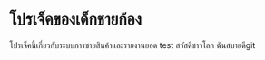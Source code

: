 # โปรเจ็คของเด็กชายก้อง
โปรเจ็คนี้เกี่ยวกับระบบการชายสินค้าและรายงานยอด
test
สวัสดีชาวโลก ฉันสบายดีgit 